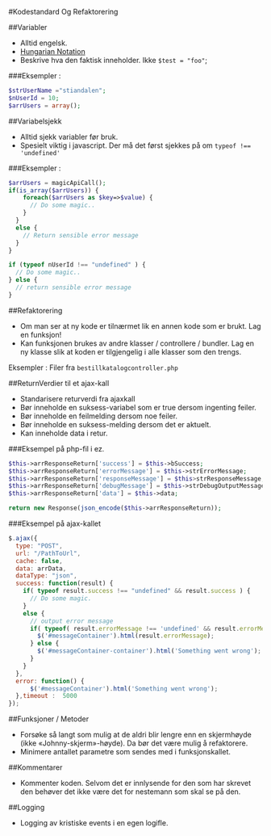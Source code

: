 
#Kodestandard Og Refaktorering

##Variabler
- Alltid engelsk.
- [Hungarian Notation](https://en.wikipedia.org/wiki/Hungarian_notation)
- Beskrive hva den faktisk inneholder. Ikke `$test = "foo"`;

###Eksempler :
```php
$strUserName ="stiandalen";
$nUserId = 10;
$arrUsers = array();
```
  
##Variabelsjekk
- Alltid sjekk variabler før bruk.
- Spesielt viktig i javascript. Der må det først sjekkes på om `typeof !== 'undefined'`

###Eksempler :
```php
$arrUsers = magicApiCall();
if(is_array($arrUsers)) {
    foreach($arrUsers as $key=>$value) {
      // Do some magic..
    }
  }
  else {
    // Return sensible error message
  }
}
```

```javascript
if (typeof nUserId !== "undefined" ) {
  // Do some magic..
} else {
  // return sensible error message
}
```

##Refaktorering
- Om man ser at ny kode er tilnærmet lik en annen kode som er brukt. Lag en funksjon!
- Kan funksjonen brukes av andre klasser / controllere / bundler. Lag en ny klasse slik at koden er tilgjengelig i alle klasser som den trengs.

Eksempler : Filer fra `bestillkatalogcontroller.php`

##ReturnVerdier til et ajax-kall
- Standarisere returverdi fra ajaxkall
- Bør inneholde en suksess-variabel som er true dersom ingenting feiler.
- Bør inneholde en feilmelding dersom noe feiler.
- Bør inneholde en suksess-melding dersom det er aktuelt.
- Kan inneholde data i retur.

###Eksempel på php-fil i ez.

```php
$this->arrResponseReturn['success'] = $this->bSuccess;
$this->arrResponseReturn['errorMessage'] = $this->strErrorMessage;
$this->arrResponseReturn['responseMessage'] = $this>strResponseMessage;
$this->arrResponseReturn['debugMessage'] = $this->strDebugOutputMessage;
$this->arrResponseReturn['data'] = $this->data;

return new Response(json_encode($this->arrResponseReturn));
```

###Eksempel på ajax-kallet
```javascript
$.ajax({
  type: "POST",
  url: "/PathToUrl",
  cache: false,
  data: arrData,
  dataType: "json",
  success: function(result) {
    if( typeof result.success !== "undefined" && result.success ) {
      // Do some magic.
    }
    else {
      // output error message
      if( typeof( result.errorMessage !== 'undefined' && result.errorMessage)) {
        $('#messageContainer').html(result.errorMessage);
      } else {
        $('#messageContainer-container').html('Something went wrong');
      }
    }
  },
  error: function() {
      $('#messageContainer').html('Something went wrong');
  },timeout :  5000
});
```

##Funksjoner / Metoder
- Forsøke så langt som mulig at de aldri blir lengre enn en skjermhøyde (ikke «Johnny-skjerm»-høyde). Da bør det være mulig å refaktorere.
- Minimere antallet parametre som sendes med i funksjonskallet.

##Kommentarer
- Kommenter koden. Selvom det er innlysende for den som har skrevet den behøver det ikke være det for nestemann som skal se på den.

##Logging
- Logging av kristiske events i en egen logifle.